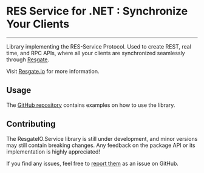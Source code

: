 # RES Service for .NET : Synchronize Your Clients

---

Library implementing the RES-Service Protocol. Used to create REST, real time, and RPC APIs, where all your clients are synchronized seamlessly through [Resgate](https://github.com/resgateio/resgate).

Visit [Resgate.io](https://resgate.io) for more information.

## Usage

The [GitHub repository](https://github.com/jirenius/csharp-res) contains examples on how to use the library.

## Contributing

The ResgateIO.Service library is still under development, and minor versions may still contain breaking changes. Any feedback on the package API or its implementation is highly appreciated!

If you find any issues, feel free to [report them](https://github.com/jirenius/csharp-res/issues/new) as an issue on GitHub.
